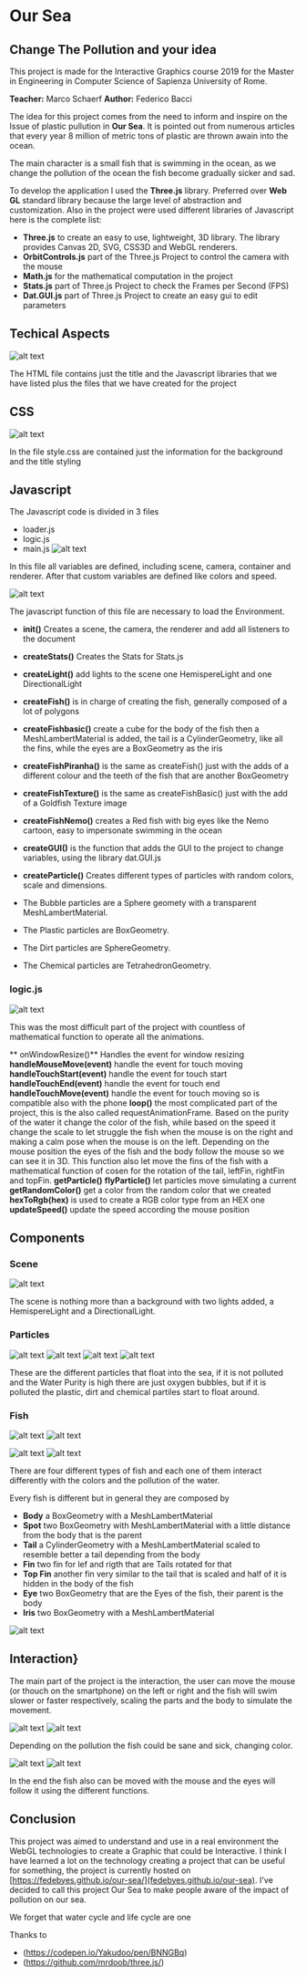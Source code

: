 # Our Sea
## Change The Pollution and your idea


This project is made for the Interactive Graphics course 2019 for the Master in Engineering in Computer Science of Sapienza University of Rome.


**Teacher:** Marco Schaerf
**Author:** Federico Bacci



The idea for this project comes from the need to inform and inspire on the Issue of plastic pullution in **Our Sea**. It is pointed out from numerous articles that every year 8 million of metric tons of plastic are thrown awain into the ocean.

The main character is a small fish that is swimming in the ocean, as we change the pollution of the ocean the fish become gradually sicker and sad.

To develop the application I used the **Three.js** library. Preferred over **Web GL** standard library because the large level of abstraction and customization.
Also in the project were used different libraries of Javascript here is the complete list:



- **Three.js** to create an easy to use, lightweight, 3D library. The library provides Canvas 2D, SVG, CSS3D and WebGL renderers.
- **OrbitControls.js**  part of the Three.js Project to control the camera with the mouse
- **Math.js** for the mathematical computation in the project
- **Stats.js** part of Three.js Project to check the Frames per Second (FPS)
- **Dat.GUI.js** part of Three.js Project to create an easy gui to edit parameters


## Techical Aspects


![alt text](https://github.com/MarcoSchaerfCourses/final-project-for-interactive-graphics-course-fedebyes/blob/master/Report%20interactive%20graphics/Screenshot_20190226_185740.png)


The HTML file contains just the title and the Javascript libraries that we have listed plus the files that we have created for the project




## CSS
![alt text](https://github.com/MarcoSchaerfCourses/final-project-for-interactive-graphics-course-fedebyes/blob/master/Report%20interactive%20graphics/Screenshot_20190226_190022.png)

In the file style.css are contained just the information for the background and the title styling

## Javascript

The Javascript code is divided in 3 files

- loader.js
- logic.js
- main.js
![alt text](https://github.com/MarcoSchaerfCourses/final-project-for-interactive-graphics-course-fedebyes/blob/master/Report%20interactive%20graphics/Screenshot_20190226_190629.png)

In this file all variables are defined, including scene, camera, container and renderer.
After that custom variables are defined like colors and speed.


![alt text](https://github.com/MarcoSchaerfCourses/final-project-for-interactive-graphics-course-fedebyes/blob/master/Report%20interactive%20graphics/Screenshot_20190226_191007.png)


The javascript function of this file are necessary to load the Environment.



- **init()** Creates a scene, the camera, the renderer and add all listeners to the document
- **createStats()** Creates the Stats for Stats.js
- **createLight()** add lights to the scene one HemispereLight and one DirectionalLight
- **createFish()** is in charge of creating the fish, generally composed of a lot of polygons
- **createFishbasic()** create a cube for the body of the fish then a MeshLambertMaterial is added, the tail is a CylinderGeometry, like all the fins, while the eyes are a BoxGeometry as the iris
- **createFishPiranha()** is the same as createFish() just with the adds of a different colour and the teeth of the fish that are another BoxGeometry
- **createFishTexture()** is the same as createFishBasic() just with the add of a Goldfish Texture image
- **createFishNemo()** creates a Red fish with big eyes like the Nemo cartoon, easy to impersonate swimming in the ocean
- **createGUI()** is the function that adds the GUI to the project to change variables, using the library dat.GUI.js
- **createParticle()** Creates different types of particles with random colors, scale and dimensions.

 -  The Bubble particles are a Sphere geomety with a transparent MeshLambertMaterial.
 -  The Plastic particles are BoxGeometry.
 -  The Dirt particles are SphereGeometry.
 -  The Chemical particles are TetrahedronGeometry.





### logic.js
![alt text](https://github.com/MarcoSchaerfCourses/final-project-for-interactive-graphics-course-fedebyes/blob/master/Report%20interactive%20graphics/Screenshot_20190226_192414.png)

This was the most difficult part of the project with countless of mathematical function to operate all the animations.





 ** onWindowResize()**  Handles the event for window resizing
 **handleMouseMove(event)**  handle the event for touch moving
 **handleTouchStart(event)**  handle the event for touch start
 **handleTouchEnd(event)**  handle the event for touch end
 **handleTouchMove(event)**  handle the event for touch moving so is compatible also with the phone
 **loop()**  the most complicated part of the project, this is the also called requestAnimationFrame.
 Based on the purity of the water it change the color of the fish, while based on the speed it change the scale to let struggle the fish when the mouse is on the right and making a calm pose when the mouse is on the left.
 Depending on the mouse position the eyes of the fish and the body follow the mouse so we can see it in 3D.
 This function also let move the fins of the fish with a mathematical function of cosen for the rotation of the tail, leftFin, rightFin and topFin.
 **getParticle()**
 **flyParticle()**  let particles move simulating a current
 **getRandomColor()**  get a color from the random color that we created
 **hexToRgb(hex)**  is used to create a RGB color type from an HEX one
 **updateSpeed()**  update the speed according the mouse position








## Components


### Scene

![alt text](https://github.com/MarcoSchaerfCourses/final-project-for-interactive-graphics-course-fedebyes/blob/master/Report%20interactive%20graphics/Screenshot_20190226_195128.png)

The scene is nothing more than a background with two lights added, a HemispereLight and a DirectionalLight.

### Particles

![alt text](https://github.com/MarcoSchaerfCourses/final-project-for-interactive-graphics-course-fedebyes/blob/master/Report%20interactive%20graphics/Screenshot_20190226_200304.png)
![alt text](https://github.com/MarcoSchaerfCourses/final-project-for-interactive-graphics-course-fedebyes/blob/master/Report%20interactive%20graphics/Screenshot_20190226_200209.png)
![alt text](https://github.com/MarcoSchaerfCourses/final-project-for-interactive-graphics-course-fedebyes/blob/master/Report%20interactive%20graphics/Screenshot_20190226_200345.png)
![alt text](https://github.com/MarcoSchaerfCourses/final-project-for-interactive-graphics-course-fedebyes/blob/master/Report%20interactive%20graphics/Screenshot_20190226_200422.png)

These are the different particles that float into the sea, if it is not polluted and the Water Purity is high there are just oxygen bubbles, but if it is polluted the plastic, dirt and chemical partiles start to float around.




### Fish

![alt text](https://github.com/MarcoSchaerfCourses/final-project-for-interactive-graphics-course-fedebyes/blob/master/Report%20interactive%20graphics/Screenshot_20190226_200844.png)
![alt text](https://github.com/MarcoSchaerfCourses/final-project-for-interactive-graphics-course-fedebyes/blob/master/Report%20interactive%20graphics/Screenshot_20190226_200918.png)

![alt text](https://github.com/MarcoSchaerfCourses/final-project-for-interactive-graphics-course-fedebyes/blob/master/Report%20interactive%20graphics/Screenshot_20190226_201004.png)
![alt text](https://github.com/MarcoSchaerfCourses/final-project-for-interactive-graphics-course-fedebyes/blob/master/Report%20interactive%20graphics/Screenshot_20190226_201047.png)

There are four different types of fish and each one of them interact differently with the colors and the pollution of the water.

Every fish is different but in general they are composed by


- **Body**  a BoxGeometry with a MeshLambertMaterial
- **Spot**  two BoxGeometry with MeshLambertMaterial with a little distance from the body that is the parent
- **Tail**  a CylinderGeometry with a MeshLambertMaterial scaled to resemble better a tail depending from the body
- **Fin**  two fin for lef and rigth that are Tails rotated for that
- **Top Fin**  another fin very similar to the tail that is scaled and half of it is hidden in the body of the fish
- **Eye**  two BoxGeometry that are the Eyes of the fish, their parent is the body
- **Iris**  two BoxGeometry with a MeshLambertMaterial


![alt text](https://github.com/MarcoSchaerfCourses/final-project-for-interactive-graphics-course-fedebyes/blob/master/Report%20interactive%20graphics/Screenshot_20190226_203131.png)



## Interaction}
The main part of the project is the interaction, the user can move the mouse (or thouch on the smartphone) on the left or right and the fish will swim slower or faster respectively, scaling the parts and the body to simulate the movement.


![alt text](https://github.com/MarcoSchaerfCourses/final-project-for-interactive-graphics-course-fedebyes/blob/master/Report%20interactive%20graphics/Screenshot_20190226_202521.png)
![alt text](https://github.com/MarcoSchaerfCourses/final-project-for-interactive-graphics-course-fedebyes/blob/master/Report%20interactive%20graphics/Screenshot_20190226_202616.png)

Depending on the pollution the fish could be sane and sick, changing color.


![alt text](https://github.com/MarcoSchaerfCourses/final-project-for-interactive-graphics-course-fedebyes/blob/master/Report%20interactive%20graphics/Screenshot_20190226_202824.png)
![alt text](https://github.com/MarcoSchaerfCourses/final-project-for-interactive-graphics-course-fedebyes/blob/master/Report%20interactive%20graphics/Screenshot_20190226_202756.png)

In the end the fish also can be moved with the mouse and the eyes will follow it using the different functions.



## Conclusion

This project was aimed to understand and use in a real environment the WebGL technologies to create a Graphic that could be Interactive.
I think I have learned a lot on the technology creating a project that can be useful for something, the project is currently hosted on  [https://fedebyes.github.io/our-sea/](fedebyes.github.io/our-sea).
I've decided to call this project Our Sea to make people aware of the impact of pollution on our sea.


We forget that water cycle and life cycle are one


Thanks to
- (https://codepen.io/Yakudoo/pen/BNNGBq)
- (https://github.com/mrdoob/three.js/)
